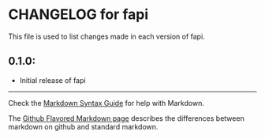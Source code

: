 # CHANGELOG for fapi

This file is used to list changes made in each version of fapi.

## 0.1.0:

* Initial release of fapi

- - - 
Check the [Markdown Syntax Guide](http://daringfireball.net/projects/markdown/syntax) for help with Markdown.

The [Github Flavored Markdown page](http://github.github.com/github-flavored-markdown/) describes the differences between markdown on github and standard markdown.

